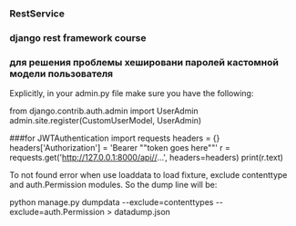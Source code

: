 ### RestService
### django rest framework course

### для решения проблемы хешировани паролей кастомной модели пользователя
Explicitly, in your admin.py file make sure you have the following:

from django.contrib.auth.admin import UserAdmin
admin.site.register(CustomUserModel, UserAdmin)

###for JWTAuthentication
import requests
headers = {}
headers['Authorization'] = 'Bearer ""token goes here""'
r = requests.get('http://127.0.0.1:8000/api//...', headers=headers)
print(r.text)

To not found error when use loaddata to load fixture, exclude contenttype and auth.Permission modules. So the dump line will be:

python manage.py dumpdata --exclude=contenttypes --exclude=auth.Permission > datadump.json

